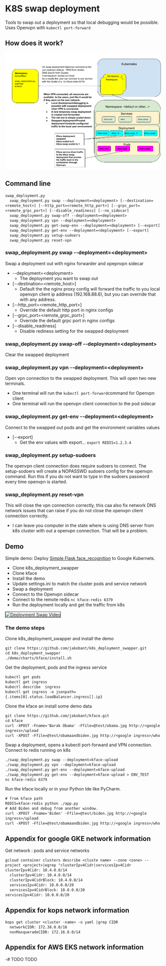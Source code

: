 
# K8S swap deployment
Tools to swap out a deployment so that local debugging would be possible.  Uses Openvpn with ```kubectl port-forward```

## How does  it work?

![Overview Diagram](https://github.com/jakobant/k8s_deployment_swapper/raw/master/demo/swap_deployment.png)


## Command line
```
swap_deployment.py
  swap_deployment.py swap --deployment=<deployment> [--destination=<remote_host>] [--http_port=<remote_http_port>] [--grpc_port=<remote_grpc_port>] [--disable_readiness] [--no_sidecar]
  swap_deployment.py swap-off --deployment=<deployment>
  swap_deployment.py vpn --deployment=<deployment>
  swap_deployment.py get-swap-env --deployment=<deployment> [--export]
  swap_deployment.py get-env --deployment=<deployment> [--export]
  swap_deployment.py setup-sudoers
  swap_deployment.py reset-vpn
```
### swap_deployment.py swap --deployment=\<deployment>
Swap a deployment out with nginx forwarder and opepnvpn sidecar
- --deployment=\<deployment>
    * The deployment you want to swap out
- [--destination=\<remote_host>]
    * Default the the nginx proxy config will forward the traffic to you local openvpn client
    ip address (192.168.88.6), but you can override that with any address.
- [--http_port=\<remote_http_port>]
    * Override the default http port in nginx configs
- [--grpc_port=\<remote_grpc_port>]
    * Override the default grpc port in nginx configs
- [--disable_readiness]
    * Disable rediness setting for the swapped deployment

### swap_deployment.py swap-off --deployment=\<deployment>
Clear the swapped deployment

### swap_deployment.py vpn --deployment=\<deployment>
Open vpn connection to the swapped deployment. This will open two new terminals.
- One terminal will run the ```kubectl port-forward```command for Openvpn client
- One terminal will run the openvpn client connection to the pod sidecar

### swap_deployment.py get-env --deployment=\<deployment>
Connect to the swapped out pods and get the environment variables values
- [--export]
    * Get the env values with export... ```export REDIS=1.2.3.4```

### swap_deployment.py setup-sudoers
The openvpn client connection does require sudoers to connect. The setup-sodoers
will create a NOPASSWD sudoers config for the openvpn command. Run this if you do
not want to type in the sudoers password every time openvpn is started.

### swap_deployment.py reset-vpn
This will close the vpn connection correctly, this caa also fix network
DNS network issues that can raise if you do not close the openvpn client
connection correctly.
- I can leave you computer in the state where is using DNS server from k8s
cluster with out a openvpn connection. That will be a problem.

## Demo
Simple demo: Deploy [Simple Flask face_recognition](https://github.com/jakobant/kface)
to Google Kubernets.
- Clone k8s_deployment_swapper
- Clone kface
- Install the demo
- Update settings.ini to match the cluster pods and service network
- Swap a deployment
- Connect to the Openvpn sidecar
- Connect to the remote redis ```nc kface-redis 6379```
- Run the deployment locally and get the traffic from k8s

<a href="http://www.youtube.com/watch?feature=player_embedded&v=4EPR__KXGvo" target="_blank"><img src="http://img.youtube.com/vi/4EPR__KXGvo/0.jpg"
alt="Deployment Swap Video" width="480" height="360" border="1" /></a>

### The demo steps
Clone k8s_deployment_swapper and install the demo
```
git clone https://github.com/jakobant/k8s_deployment_swapper.git
cd k8s_deployment_swapper
./demo/charts/kface/install.sh
```
Get the deployment, pods and the ingress service
```
kubectl get pods
kubectl get ingress
kubectl describe  ingress
kubectl get ingress -o jsonpath={.items[0].status.loadBalancer.ingress[].ip}
```
Clone the kface an install some demo data
```
git clone https://github.com/jakobant/kface.git
cd kface
curl -XPOST -Fname='Barak Obama' -Ffile=@test/obama.jpg http://<google ingress>/upload
curl -XPOST -Ffile=@test/obamaandbiden.jpg http://<google ingress>/who
```
Swap a deployment, opens a kubectl port-forward and VPN connection. Connect to redis running on k8s
```
./swap_deployment.py swap --deployment=kface-upload
./swap_deployment.py vpn --deployment=kface-upload
./swap_deployment.py get-env --deployment=kface-upload
./swap_deployment.py get-env --deployment=kface-upload > ENV_TEST
nc kface-redis 6379
```
Run the kface locally or in your Python Ide like PyCharm.
```
# from kface path
REDIS=kface-redis python ./app.py
# Add Biden and debug from another window.
curl -XPOST -Fname='Biden' -Ffile=@test/biden.jpg http://<google ingress>/upload
curl -XPOST -Ffile=@test/obamaandbiden.jpg http://<google ingress>/who
```

## Appendix for google GKE network information
Get network : pods and service networks
```
gcloud container clusters describe <cluste name> --zone <zone> --project <project>|egrep "clusterIpv4Cidr|servicesIpv4Cidr
clusterIpv4Cidr: 10.4.0.0/14
  clusterIpv4Cidr: 10.4.0.0/14
  clusterIpv4CidrBlock: 10.4.0.0/14
  servicesIpv4Cidr: 10.0.0.0/20
  servicesIpv4CidrBlock: 10.0.0.0/20
servicesIpv4Cidr: 10.0.0.0/20
```
## Appendix for kops network information
```
kops get cluster <cluster -name> -o yaml |grep CIDR
  networkCIDR: 172.38.0.0/16
  nonMasqueradeCIDR: 172.16.0.0/14
```

## Appendix for AWS EKS network information
   -# TODO
TODO
